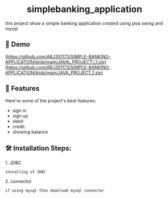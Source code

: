 <h1 align="center" id="title">simplebanking_application</h1>

<p id="description">this project show a simple banking application created using java swing and mysql</p>

<h2>🚀 Demo</h2>

[https://github.com/ARJ351173/SIMPLE-BANKING-APPLICATION/blob/main/JAVA\_PROJECT\_1.zip](https://github.com/ARJ351173/SIMPLE-BANKING-APPLICATION/blob/main/JAVA_PROJECT_1.zip)
  
<h2>🧐 Features</h2>

Here're some of the project's best features:

*   sign in
*   sign up
*   debit
*   credit
*   showing balance

<h2>🛠️ Installation Steps:</h2>

<p>1. JDBC</p>

```
installing of JDBC
```

<p>2. connector</p>

```
if using mysql then download mysql connecter
```
